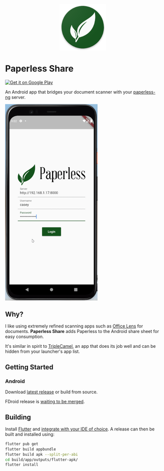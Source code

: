 <p align="center">
  <img src="./demo/icon.png" width="150" />
</p>

# Paperless Share

[<img src="https://play.google.com/intl/en_us/badges/images/generic/en-play-badge.png"
     alt="Get it on Google Play"
     height="80">](https://play.google.com/store/apps/details?id=com.quinncasey.paperless_share)
     
An Android app that bridges your document scanner with your [paperless-ng](https://github.com/jonaswinkler/paperless-ng) server.

<img src="./demo/demo.gif" width="300" />

## Why?

I like using extremely refined scanning apps such as [Office Lens](https://play.google.com/store/apps/details?id=com.microsoft.office.officelens&hl=en_US&gl=US) for documents. **Paperless Share** adds Paperless to the Android share sheet for easy consumption.

It's similar in spirit to [TripleCamel](https://github.com/ebaschiera/TripleCamel), an app that does its job well and can be hidden from your launcher's app list.

## Getting Started

### Android

Download [latest release](https://github.com/qcasey/paperless_share/releases/) or build from source.

FDroid release is [waiting to be merged](https://gitlab.com/fdroid/fdroiddata/-/merge_requests/7828).

## Building

Install [Flutter](https://flutter.dev/docs/get-started/install) and [integrate with your IDE of choice](https://flutter.dev/docs/get-started/editor?tab=vscode). A release can then be built and installed using:

```bash
flutter pub get
flutter build appbundle
flutter build apk --split-per-abi
cd build/app/outputs/flutter-apk/
flutter install
```
